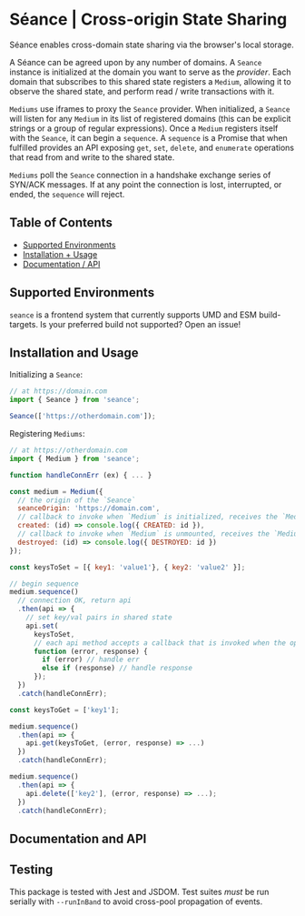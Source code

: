 # Séance | Cross-origin State Sharing

Séance enables cross-domain state sharing via the browser's local storage.


A Séance can be agreed upon by any number of domains. A `Seance` instance is initialized at the domain you want to serve as the *provider*. Each domain that subscribes to this shared state registers a `Medium`, allowing it to observe the shared state, and perform read / write transactions with it.

`Mediums` use iframes to proxy the `Seance` provider. When initialized, a `Seance` will listen for any `Medium` in its list of registered domains (this can be explicit strings or a group of regular expressions). Once a `Medium` registers itself with the `Seance`, it can begin a `sequence`. A `sequence` is a Promise that when fulfilled provides an API exposing `get`, `set`, `delete`, and `enumerate` operations that read from and write to the shared state.

`Mediums` poll the `Seance` connection in a handshake exchange series of SYN/ACK messages. If at any point the connection is lost, interrupted, or ended, the `sequence` will reject.

## Table of Contents

- [Supported Environments](#builds)
- [Installation + Usage](#usage)
- [Documentation / API](#docs)

## <a name="builds"></a> Supported Environments

`seance` is a frontend system that currently supports UMD and ESM build-targets. Is your preferred build not supported? Open an issue!

## <a name="usage"></a> Installation and Usage

Initializing a `Seance`:

```js
// at https://domain.com
import { Seance } from 'seance';

Seance(['https://otherdomain.com']);
```

Registering `Mediums`:

```js
// at https://otherdomain.com
import { Medium } from 'seance';

function handleConnErr (ex) { ... }

const medium = Medium({
  // the origin of the `Seance`
  seanceOrigin: 'https://domain.com',
  // callback to invoke when `Medium` is initialized, receives the `Medium`'s uuid
  created: (id) => console.log({ CREATED: id }),
  // callback to invoke when `Medium` is unmounted, receives the `Medium`'s uuid
  destroyed: (id) => console.log({ DESTROYED: id })
});

const keysToSet = [{ key1: 'value1'}, { key2: 'value2' }];

// begin sequence
medium.sequence()
  // connection OK, return api
  .then(api => {
    // set key/val pairs in shared state
    api.set(
      keysToSet,
      // each api method accepts a callback that is invoked when the operation succeeds (or fails)
      function (error, response) {
        if (error) // handle err
        else if (response) // handle response
      });
  })
  .catch(handleConnErr);

const keysToGet = ['key1'];

medium.sequence()
  .then(api => {
    api.get(keysToGet, (error, response) => ...)
  })
  .catch(handleConnErr);

medium.sequence()
  .then(api => {
    api.delete(['key2'], (error, response) => ...);
  })
  .catch(handleConnErr);

```

## <a name="docs"></a> Documentation and API

## Testing

This package is tested with Jest and JSDOM. Test suites *must* be run serially with `--runInBand` to avoid cross-pool propagation of events.
